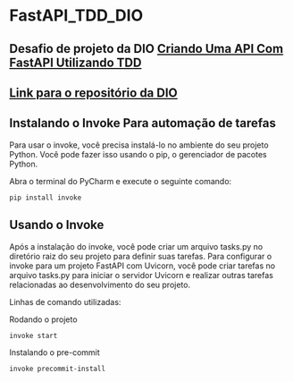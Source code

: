# FastAPI_TDD_DIO
## Desafio de projeto da DIO [Criando Uma API Com FastAPI Utilizando TDD](https://web.dio.me/lab/tdd-com-python/learning/74532065-425a-48bb-bf95-9ffa34ad8f43)
[Link para o repositório da DIO](https://github.com/digitalinnovationone/store_api)
---

## Instalando o Invoke Para automação de tarefas
Para usar o invoke, você precisa instalá-lo no ambiente do seu projeto Python. Você pode fazer isso usando o pip, o gerenciador de pacotes Python.

Abra o terminal do PyCharm e execute o seguinte comando:

```
pip install invoke
```
## Usando o Invoke
Após a instalação do invoke, você pode criar um arquivo tasks.py no diretório raiz do seu projeto para definir suas tarefas. Para configurar o invoke para um projeto FastAPI com Uvicorn, você pode criar tarefas no arquivo tasks.py para iniciar o servidor Uvicorn e realizar outras tarefas relacionadas ao desenvolvimento do seu projeto.

Linhas de comando utilizadas:

Rodando o projeto
````commandline
invoke start
````
Instalando o pre-commit
````commandline
invoke precommit-install
````

